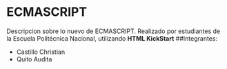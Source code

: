 # ECMASCRIPT
Descripcion sobre lo nuevo de ECMASCRIPT.
Realizado por estudiantes de la Escuela Politécnica Nacional, utilizando __HTML KickStart__
##Integrantes:
- Castillo Christian
- Quito Audita